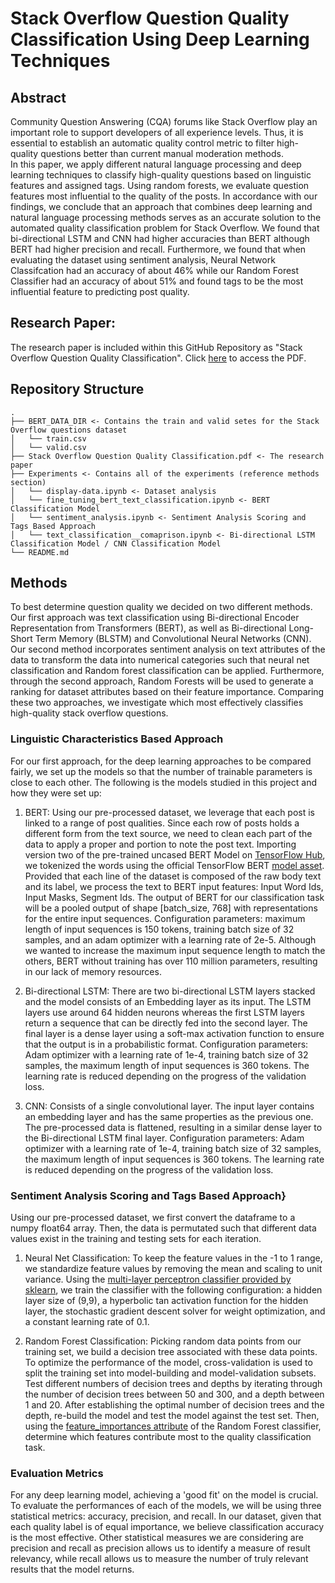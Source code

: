 # Stack Overflow Question Quality Classification Using Deep Learning Techniques
## Abstract
Community Question Answering (CQA) forums like Stack Overflow play an important role to support developers of all experience levels. Thus, it is essential to establish an automatic quality control metric to filter high-quality questions better than current manual moderation methods.  
In this paper, we apply different natural language processing and deep learning techniques to classify high-quality questions based on linguistic features and assigned tags. Using random forests, we evaluate question features most influential to the quality of the posts. In accordance with our findings, we conclude that an approach that combines deep learning and natural language processing methods serves as an accurate solution to the automated quality classification problem for Stack Overflow. We found that bi-directional LSTM and CNN had higher accuracies than BERT although BERT had higher precision and recall. Furthermore, we found that when evaluating the dataset using sentiment analysis, Neural Network Classifcation had an accuracy of about 46\% while our Random Forest Classifier had an accuracy of about 51\% and found tags to be the most influential feature to predicting post quality.
## Research Paper:
The research paper is included within this GitHub Repository as "Stack Overflow Question Quality Classification". Click [here](https://github.com/cindylay/cs159-final-proj/blob/main/Stack%20Overflow%20Question%20Quality%20Classification.pdf) to access the PDF.
## Repository Structure
```
.
├── BERT_DATA_DIR <- Contains the train and valid setes for the Stack Overflow questions dataset
│   └── train.csv
│   └── valid.csv
├── Stack Overflow Question Quality Classification.pdf <- The research paper
├── Experiments <- Contains all of the experiments (reference methods section)
│   └── display-data.ipynb <- Dataset analysis
│   └── fine_tuning_bert_text_classification.ipynb <- BERT Classification Model
│   └── sentiment_analysis.ipynb <- Sentiment Analysis Scoring and Tags Based Approach
│   └── text_classification__comaprison.ipynb <- Bi-directional LSTM Classification Model / CNN Classification Model
└── README.md
```
## Methods
To best determine question quality we decided on two different methods. Our first approach was text classification using Bi-directional Encoder Representation from Transformers (BERT), as well as Bi-directional Long-Short Term Memory (BLSTM) and Convolutional Neural Networks (CNN). Our second method incorporates sentiment analysis on text attributes of the data to transform the data into numerical categories such that neural net classification and Random forest classification can be applied. Furthermore, through the second approach, Random Forests will be used to generate a ranking for dataset attributes based on their feature importance. Comparing these two approaches, we investigate which most effectively classifies high-quality stack overflow questions.
### Linguistic Characteristics Based Approach
For our first approach, for the deep learning approaches to be compared fairly, we set up the models so that the number of trainable parameters is close to each other. The following is the models studied in this project and how they were set up:

1. BERT: Using our pre-processed dataset, we leverage that each post is linked to a range of post qualities. Since each row of posts holds a different form from the text source, we need to clean each part of the data to apply a proper <start> and <end> portion to note the post text. Importing version two of the pre-trained uncased BERT Model on [TensorFlow Hub](https://tfhub.dev/tensorflow/bert_en_uncased_L-12_H-768_A-12/2), we tokenized the words using the official TensorFlow BERT [model asset](https://github.com/tensorflow/models/tree/master/official/nlp/bert). Provided that each line of the dataset is composed of the raw body text and its label, we process the text to BERT input features: Input Word Ids, Input Masks, Segment Ids. The output of BERT for our classification task will be a pooled output of shape [batch\_size, 768] with representations for the entire input sequences. Configuration parameters: maximum length of input sequences is 150 tokens, training batch size of 32 samples, and an adam optimizer with a learning rate of 2e-5. Although we wanted to increase the maximum input sequence length to match the others, BERT without training has over 110 million parameters, resulting in our lack of memory resources.

2. Bi-directional LSTM: There are two bi-directional LSTM layers stacked and the model consists of an Embedding layer as its input. The LSTM layers use around 64 hidden neurons whereas the first LSTM layers return a sequence that can be directly fed into the second layer. The final layer is a dense layer using a soft-max activation function to ensure that the output is in a probabilistic format. Configuration parameters: Adam optimizer with a learning rate of 1e-4, training batch size of 32 samples, the maximum length of input sequences is 360 tokens. The learning rate is reduced depending on the progress of the validation loss.

3. CNN: Consists of a single convolutional layer. The input layer contains an embedding layer and has the same properties as the previous one. The pre-processed data is flattened, resulting in a similar dense layer to the Bi-directional LSTM final layer. Configuration parameters: Adam optimizer with a learning rate of 1e-4, training batch size of 32 samples, the maximum length of input sequences is 360 tokens. The learning rate is reduced depending on the progress of the validation loss.
### Sentiment Analysis Scoring and Tags Based Approach}

Using our pre-processed dataset, we first convert the dataframe to a numpy float64 array. Then, the data is permutated such that different data values exist in the training and testing sets for each iteration. 

1. Neural Net Classification: To keep the feature values in the -1 to 1 range, we standardize feature values by removing the mean and scaling to unit variance. Using the [multi-layer perceptron classifier provided by sklearn](https://scikit-learn.org/stable/modules/generated/sklearn.neural_network.MLPClassifier.html), we train the classifier with the following configuration: a hidden layer size of (9,9), a hyperbolic tan activation function for the hidden layer, the stochastic gradient descent solver for weight optimization, and a constant learning rate of 0.1. 

2. Random Forest Classification: Picking random data points from our training set, we build a decision tree associated with these data points. To optimize the performance of the model, cross-validation is used to split the training set into model-building and model-validation subsets. Test different numbers of decision trees and depths by iterating through the number of decision trees between 50 and 300, and a depth between 1 and 20. After establishing the optimal number of decision trees and the depth, re-build the model and test the model against the test set. Then, using the [feature_importances attribute](https://scikit-learn.org/stable/auto_examples/ensemble/plot_forest_importances.html) of the Random Forest classifier, determine which features contribute most to the quality classification task. 
### Evaluation Metrics
For any deep learning model, achieving a 'good fit' on the model is crucial. To evaluate the performances of each of the models, we will be using three statistical metrics: accuracy, precision, and recall. In our dataset, given that each quality label is of equal importance, we believe classification accuracy is the most effective. Other statistical measures we are considering are precision and recall as precision allows us to identify a measure of result relevancy, while recall allows us to measure the number of truly relevant results that the model returns.
